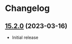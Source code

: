 # Changelog

## [15.2.0](https://github.com/primefaces/primeng-sass-theme/tree/15.2.0) (2023-03-16)

- Initial release